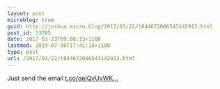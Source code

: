 ```yaml
---
layout: post
microblog: true
guid: http://joshua.micro.blog/2017/03/22/t844672086543142913.html
post_id: 33765
date: 2017-03-23T09:08:13+1100
lastmod: 2019-07-30T17:41:18+1100
type: post
url: /2017/03/22/t844672086543142913.html
---
```

Just send the email [t.co/qeiQvUvWK...](https://t.co/qeiQvUvWK7)
